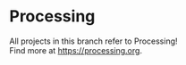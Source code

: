 # Processing
All projects in this branch refer to Processing!
<br>
Find more at https://processing.org.
